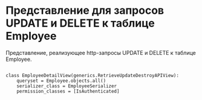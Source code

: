 <h1>Представление для запросов UPDATE и DELETE к таблице Employee</h1>
<p>Представление, реализующее http-запросы UPDATE и DELETE к таблице Employee.</p>
<pre>
<code>
class EmployeeDetailView(generics.RetrieveUpdateDestroyAPIView):
    queryset = Employee.objects.all()
    serializer_class = EmployeeSerializer
    permission_classes = [IsAuthenticated]
</code>
</pre>
